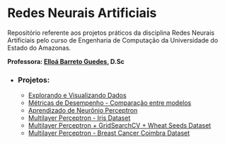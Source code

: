 # Redes Neurais Artificiais

Repositório referente aos projetos práticos da disciplina Redes Neurais Artificiais pelo curso de Engenharia de Computação da Universidade do Estado do Amazonas.

**Professora: [Elloá Barreto Guedes](https://github.com/elloa), D.Sc**


- ### Projetos:

  - [Explorando e Visualizando Dados](https://github.com/jpdol/RedesNeurais/tree/master/PP1)  
  - [Métricas de Desempenho - Comparação entre modelos](https://github.com/jpdol/RedesNeurais/tree/master/PP2)
  - [Aprendizado de Neurônio Perceptron](https://github.com/jpdol/RedesNeurais/tree/master/PP3)
  - [Multilayer Perceptron - Iris Dataset](https://github.com/jpdol/RedesNeurais/tree/master/Aula%20Pr%C3%A1tica)
  - [Multilayer Perceptron + GridSearchCV + Wheat Seeds Dataset](https://github.com/jpdol/RedesNeurais/tree/master/PP4)
  - [Multilayer Perceptron - Breast Cancer Coimbra Dataset](https://github.com/jpdol/RedesNeurais/tree/master/PP5)
  

